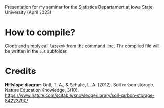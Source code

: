 Presentation for my seminar for the Statistics Departament at Iowa State
University (April 2023)

# How to compile?

Clone and simply call `latexmk` from the command line. The compiled file will be
written in the `out` subfolder.

# Credits

**Hillslope diagram**
Ontl, T. A., & Schulte, L. A. (2012). Soil carbon storage. Nature Education
Knowledge, 3(10).
https://www.nature.com/scitable/knowledge/library/soil-carbon-storage-84223790/
